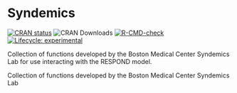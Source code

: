 # Syndemics
  <!-- badges: start -->
  [![CRAN status](https://www.r-pkg.org/badges/version/Syndemics)](https://CRAN.R-project.org/package=Syndemics)
  ![CRAN Downloads](https://cranlogs.r-pkg.org/badges/grand-total/Syndemics)
  [![R-CMD-check](https://github.com/SyndemicsLab/Syndemics/actions/workflows/R-CMD-check.yaml/badge.svg)](https://github.com/SyndemicsLab/Syndemics/actions/workflows/R-CMD-check.yaml)
  [![Lifecycle: experimental](https://img.shields.io/badge/lifecycle-experimental-orange.svg)](https://lifecycle.r-lib.org/articles/stages.html#experimental)
  <!-- badges: end -->
Collection of functions developed by the Boston Medical Center Syndemics Lab for use interacting with the RESPOND model.

Collection of functions developed by the Boston Medical Center Syndemics Lab
